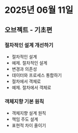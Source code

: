 # 2025년 06월 11일

## 오브젝트 - 기초편

### 절차적인 설계 개선하기

- 절차적인 설계
- 예제. 절차적인 설계
- 변경과 의존성
- 데이터와 프로세스 통합하기
- 절차에서 객체로
- 예제. 절차에서 객체로

### 객체지향 기본 원칙

- 객체지향 설계 원칙
- 책임 주도 설계
- 표현적 차이 줄이기
